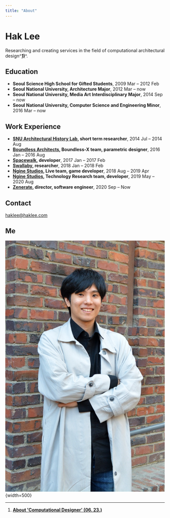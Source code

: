 ```yaml
---
title: "About"
---
```


# Hak Lee

Researching and creating services in the field of computational architectural design^[__1)__](./works/tools-and-tales/thoughts/2024/0623.md)^.

## Education

- __Seoul Science High School for Gifted Students__, 2009 Mar – 2012 Feb
- __Seoul National University, Architecture Major__, 2012 Mar – now
- __Seoul National University, Media Art Interdisciplinary Major__, 2014 Sep – now
- __Seoul National University, Computer Science and Engineering Minor__, 2016 Mar – now

## Work Experience

- __[SNU Architectural History Lab](https://architecture.snu.ac.kr/research/%EA%B1%B4%EC%B6%95%EC%82%AC%EC%97%B0%EA%B5%AC%EC%8B%A4-architectural-history-lab/), short term researcher__, 2014 Jul – 2014 Aug
- __[Boundless Architects](http://boundless.kr), Boundless-X team, parametric designer__, 2016 Jan – 2016 Aug
- __[Spacewalk](https://www.spacewalk.tech), developer__, 2017 Jan – 2017 Feb
- __[Swallaby](https://www.swallaby.com), researcher__, 2018 Jan – 2018 Feb
- __[Ngine Studios](https://www.ngine.co.kr), Live team, game developer__, 2018 Aug – 2019 Apr
- __[Ngine Studios](https://www.ngine.co.kr), Technology Research team, developer__, 2019 May – 2020 Aug
- __[Zenerate](https://zenerate.ai), director, software engineer__, 2020 Sep – Now

## Contact

<haklee@haklee.com>

## Me

![me](./assets/about/about-self.jpg){width=500}

-----

1) [__About 'Computational Designer' (06. 23.)__](./works/tools-and-tales/thoughts/2024/0623.md)  
